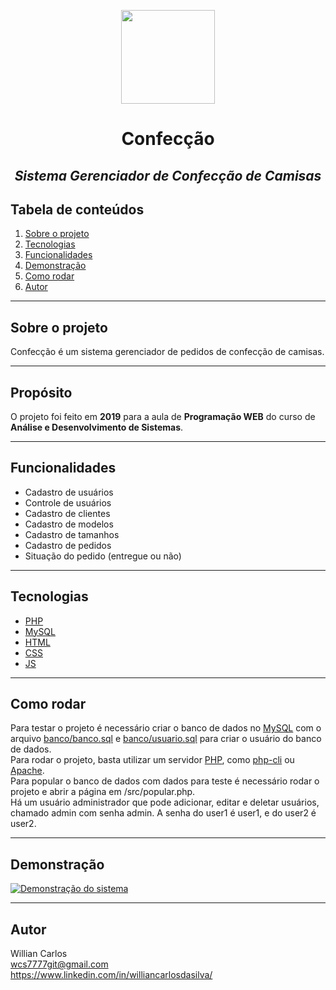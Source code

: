 <p align="center" border-bottom="none">
	<img width="150" src="https://user-images.githubusercontent.com/79942050/147711788-2dc92d87-7f20-4abf-9216-8da5f80c4064.png">
</p>
<h1 align="center" border-bottom="none">Confecção</h1>
<h2 align="center" border-bottom="none"><em>Sistema Gerenciador de Confecção de Camisas</em></h2>

## Tabela de conteúdos
1. [Sobre o projeto](#sobre-o-projeto)
2. [Tecnologias](#tecnologias)
3. [Funcionalidades](#funcionalidades)
4. [Demonstração](#demonstração)
5. [Como rodar](#como-rodar)
5. [Autor](#autor)

***

## Sobre o projeto
Confecção é um sistema gerenciador de pedidos de confecção de camisas.

***

## Propósito
O projeto foi feito em **2019** para a aula de **Programação WEB** do curso de **Análise e Desenvolvimento de Sistemas**.

***

## Funcionalidades
- Cadastro de usuários
- Controle de usuários
- Cadastro de clientes
- Cadastro de modelos
- Cadastro de tamanhos
- Cadastro de pedidos
- Situação do pedido (entregue ou não)

***

## Tecnologias
- [PHP][1]
- [MySQL][2]
- [HTML][3]
- [CSS][4]
- [JS][5]

***

## Como rodar
Para testar o projeto é necessário criar o banco de dados no [MySQL][3] com o arquivo [banco/banco.sql](banco/banco.sql) e [banco/usuario.sql](banco/usuario.sql) para criar o usuário do banco de dados.  
Para rodar o projeto, basta utilizar um servidor [PHP][1], como [php-cli][6] ou [Apache][7].  
Para popular o banco de dados com dados para teste é necessário rodar o projeto e abrir a página em /src/popular.php.  
Há um usuário administrador que pode adicionar, editar e deletar usuários, chamado admin com senha admin.
A senha do user1 é user1, e do user2 é user2.

***

## Demonstração
[![Demonstração do sistema](https://img.youtube.com/vi/tLwV8yyNZNw/hqdefault.jpg)](https://www.youtube.com/watch?v=tLwV8yyNZNw)

***

## Autor
Willian Carlos  
<wcs7777git@gmail.com>  
<https://www.linkedin.com/in/williancarlosdasilva/>

[1]: https://www.php.net/
[2]: https://www.mysql.com/
[3]: https://developer.mozilla.org/en-US/docs/Web/HTML
[4]: https://developer.mozilla.org/en-US/docs/Web/CSS
[5]: https://developer.mozilla.org/en-US/docs/Web/JavaScript
[6]: https://www.php.net/manual/pt_BR/features.commandline.webserver.php
[7]: https://www.apache.org/